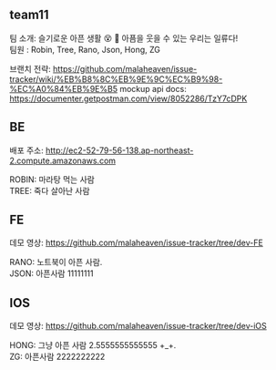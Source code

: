 ## team11

팀 소개: 슬기로운 아픈 생활 😵 🤒 아픔을 웃을 수 있는 우리는 일류다!  
팀원 : Robin, Tree, Rano, Json, Hong, ZG

브랜치 전략: https://github.com/malaheaven/issue-tracker/wiki/%EB%B8%8C%EB%9E%9C%EC%B9%98-%EC%A0%84%EB%9E%B5
mockup api docs: https://documenter.getpostman.com/view/8052286/TzY7cDPK

## BE
배포 주소: http://ec2-52-79-56-138.ap-northeast-2.compute.amazonaws.com

ROBIN: 마라탕 먹는 사람  
TREE: 죽다 살아난 사람

## FE
데모 영상: https://github.com/malaheaven/issue-tracker/tree/dev-FE

RANO: 노트북이 아픈 사람.   
JSON: 아픈사람 11111111


## IOS
데모 영상: https://github.com/malaheaven/issue-tracker/tree/dev-iOS

HONG: 그냥 아픈 사람 2.5555555555555 +_+.   
ZG: 아픈사람 2222222222
